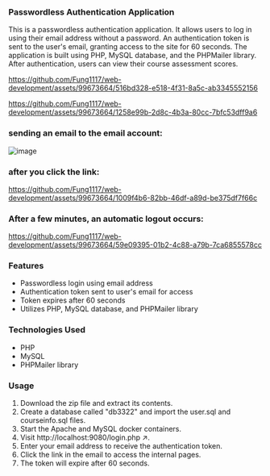 ### Passwordless Authentication Application
This is a passwordless authentication application. It allows users to log in using their email address without a password. An authentication token is sent to the user's email, granting access to the site for 60 seconds. The application is built using PHP, MySQL database, and the PHPMailer library. After authentication, users can view their course assessment scores.

https://github.com/Fung1117/web-development/assets/99673664/516bd328-e518-4f31-8a5c-ab3345552156

https://github.com/Fung1117/web-development/assets/99673664/1258e99b-2d8c-4b3a-80cc-7bfc53dff9a6

### sending an email to the email account:
![image](https://github.com/Fung1117/web-development/assets/99673664/dc229666-6f43-4503-b9dd-21592cf46580)
### after you click the link:
https://github.com/Fung1117/web-development/assets/99673664/1009f4b6-82bb-46df-a89d-be375df7f66c
### After a few minutes, an automatic logout occurs:
https://github.com/Fung1117/web-development/assets/99673664/59e09395-01b2-4c88-a79b-7ca6855578cc

### Features
- Passwordless login using email address
- Authentication token sent to user's email for access
- Token expires after 60 seconds
- Utilizes PHP, MySQL database, and PHPMailer library

### Technologies Used
- PHP
- MySQL
- PHPMailer library

### Usage
1. Download the zip file and extract its contents.
2. Create a database called "db3322" and import the user.sql and courseinfo.sql files.
3. Start the Apache and MySQL docker containers.
4. Visit http://localhost:9080/login.php ↗.
5. Enter your email address to receive the authentication token.
6. Click the link in the email to access the internal pages.
7. The token will expire after 60 seconds.

